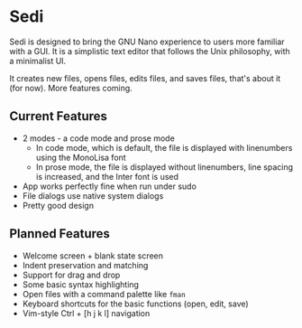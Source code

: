 # Sedi

Sedi is designed to bring the GNU Nano experience to users more familiar with a GUI. It is a simplistic text editor that follows the Unix philosophy, with a minimalist UI.

It creates new files, opens files, edits files, and saves files, that's about it (for now). More features coming.

## Current Features

- 2 modes - a code mode and prose mode
  - In code mode, which is default, the file is displayed with linenumbers using the MonoLisa font
  - In prose mode, the file is displayed without linenumbers, line spacing is increased, and the Inter font is used
- App works perfectly fine when run under sudo
- File dialogs use native system dialogs
- Pretty good design

## Planned Features

- Welcome screen + blank state screen
- Indent preservation and matching
- Support for drag and drop
- Some basic syntax highlighting
- Open files with a command palette like `fman`
- Keyboard shortcuts for the basic functions (open, edit, save)
- Vim-style Ctrl + [h j k l] navigation
